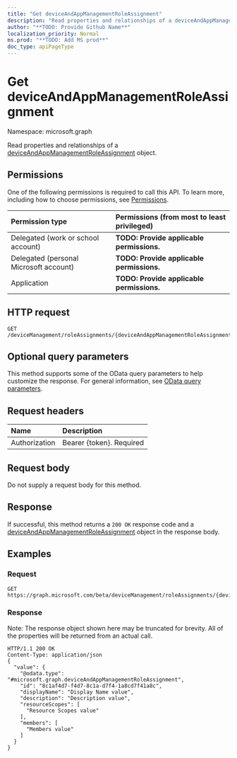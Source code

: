 ```yaml
---
title: "Get deviceAndAppManagementRoleAssignment"
description: "Read properties and relationships of a deviceAndAppManagementRoleAssignment object."
author: "**TODO: Provide Github Name**"
localization_priority: Normal
ms.prod: "**TODO: Add MS prod**"
doc_type: apiPageType
---
```


# Get deviceAndAppManagementRoleAssignment

Namespace: microsoft.graph

Read properties and relationships of a [deviceAndAppManagementRoleAssignment](../resources/deviceandappmanagementroleassignment.md) object.

## Permissions
One of the following permissions is required to call this API. To learn more, including how to choose permissions, see [Permissions](/concepts/permissions-reference.md).

|Permission type|Permissions (from most to least privileged)|
|:---|:---|
|Delegated (work or school account)|**TODO: Provide applicable permissions.**|
|Delegated (personal Microsoft account)|**TODO: Provide applicable permissions.**|
|Application|**TODO: Provide applicable permissions.**|

## HTTP request
<!-- {
  "blockType": "ignored"
}
-->
``` http
GET /deviceManagement/roleAssignments/{deviceAndAppManagementRoleAssignmentId}
```

## Optional query parameters
This method supports some of the OData query parameters to help customize the response. For general information, see [OData query parameters](/graph/query-parameters).

## Request headers
|Name|Description|
|:---|:---|
|Authorization|Bearer {token}. Required|

## Request body
Do not supply a request body for this method.

## Response
If successful, this method returns a `200 OK` response code and a [deviceAndAppManagementRoleAssignment](../resources/deviceandappmanagementroleassignment.md) object in the response body.

## Examples

### Request
<!-- {
  "blockType": "request",
  "name": "get_deviceandappmanagementroleassignment"
}
-->
``` http
GET https://graph.microsoft.com/beta/deviceManagement/roleAssignments/{deviceAndAppManagementRoleAssignmentId}
```

### Response
Note: The response object shown here may be truncated for brevity. All of the properties will be returned from an actual call.
<!-- {
  "blockType": "response",
  "truncated": true,
  "@odata.type": "microsoft.graph.deviceAndAppManagementRoleAssignment"
}
-->
``` http
HTTP/1.1 200 OK
Content-Type: application/json
{
  "value": {
    "@odata.type": "#microsoft.graph.deviceAndAppManagementRoleAssignment",
    "id": "8c1af4d7-f4d7-8c1a-d7f4-1a8cd7f41a8c",
    "displayName": "Display Name value",
    "description": "Description value",
    "resourceScopes": [
      "Resource Scopes value"
    ],
    "members": [
      "Members value"
    ]
  }
}
```

